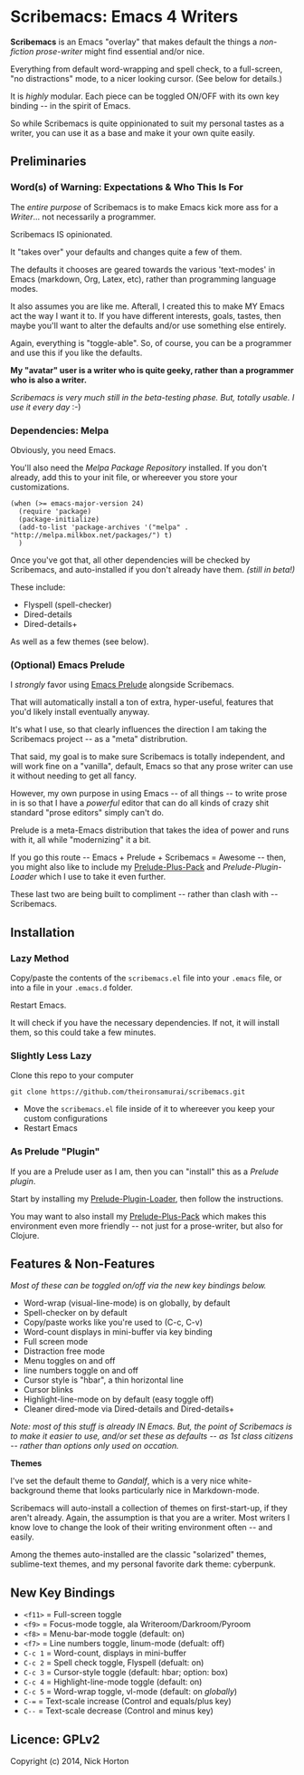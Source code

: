 # Scribemacs: Emacs 4 Writers

**Scribemacs** is an Emacs "overlay" that makes default the things a *non-fiction prose-writer* might find essential and/or nice.

Everything from default word-wrapping and spell check, to a full-screen, "no distractions" mode, to a nicer looking cursor. (See below for details.)

It is *highly* modular. Each piece can be toggled ON/OFF with its own key binding -- in the spirit of Emacs.

So while Scribemacs is quite oppinionated to suit my personal tastes as a writer, you can use it as a base and make it your own quite easily.

## Preliminaries

### Word(s) of Warning: Expectations & Who This Is For

The *entire purpose* of Scribemacs is to make Emacs kick more ass for a *Writer*... not necessarily a programmer.

Scribemacs IS opinionated.

It "takes over" your defaults and changes quite a few of them.

The defaults it chooses are geared towards the various 'text-modes' in Emacs (markdown, Org, Latex, etc), rather than programming language modes.

It also assumes you are like me. Afterall, I created this to make MY Emacs act the way I want it to. If you have different interests, goals, tastes, then maybe you'll want to alter the defaults and/or use something else entirely.

Again, everything is "toggle-able". So, of course, you can be a programmer and use this if you like the defaults.

**My "avatar" user is a writer who is quite geeky, rather than a programmer who is also a writer.**

*Scribemacs is very much still in the beta-testing phase. But, totally usable. I use it every day* :-)

### Dependencies: Melpa

Obviously, you need Emacs.

You'll also need the *Melpa Package Repository* installed. If you don't already, add this to your init file, or whereever you store your customizations.

~~~~
(when (>= emacs-major-version 24)
  (require 'package)
  (package-initialize)
  (add-to-list 'package-archives '("melpa" . "http://melpa.milkbox.net/packages/") t)
  )
~~~~

Once you've got that, all other dependencies will be checked by Scribemacs, and auto-installed if you don't already have them. *(still in beta!)*

These include:

- Flyspell (spell-checker)
- Dired-details
- Dired-details+

As well as a few themes (see below).

### (Optional) Emacs Prelude

I *strongly* favor using [Emacs Prelude]() alongside Scribemacs.

That will automatically install a ton of extra, hyper-useful, features that you'd likely install eventually anyway.

It's what I use, so that clearly influences the direction I am taking the Scribemacs project -- as a "meta" distribrution.

That said, my goal is to make sure Scribemacs is totally independent, and will work fine on a "vanilla", default, Emacs so that any prose writer can use it without needing to get all fancy.

However, my own purpose in using Emacs -- of all things -- to write prose in is so that I have a *powerful* editor that can do all kinds of crazy shit standard "prose editors" simply can't do.

Prelude is a meta-Emacs distribution that takes the idea of power and runs with it, all while "modernizing" it a bit.

If you go this route -- Emacs + Prelude + Scribemacs = Awesome -- then, you might also like to include my [Prelude-Plus-Pack](https://github.com/theironsamurai/prelude-plus-pack) and *Prelude-Plugin-Loader* which I use to take it even further.

These last two are being built to compliment -- rather than clash with -- Scribemacs.


## Installation

### Lazy Method

Copy/paste the contents of the ```scribemacs.el``` file into your ```.emacs``` file, or into a file in your ```.emacs.d``` folder.

Restart Emacs.

It will check if you have the necessary dependencies. If not, it will install them, so this could take a few minutes.

### Slightly Less Lazy

Clone this repo to your computer

~~~~
git clone https://github.com/theironsamurai/scribemacs.git
~~~~

- Move the ```scribemacs.el``` file inside of it to whereever you keep your custom configurations
- Restart Emacs

### As Prelude "Plugin"

If you are a Prelude user as I am, then you can "install" this as a *Prelude plugin*.

Start by installing my [Prelude-Plugin-Loader](https://github.com/theironsamurai/prelude-plugin-loader), then follow the instructions.

You may want to also install my [Prelude-Plus-Pack](https://github.com/theironsamurai/prelude-plus-pack) which makes this environment even more friendly -- not just for a prose-writer, but also for Clojure.


## Features & Non-Features

*Most of these can be toggled on/off via the new key bindings below.*

- Word-wrap (visual-line-mode) is on globally, by default
- Spell-checker on by default
- Copy/paste works like you're used to (C-c, C-v)
- Word-count displays in mini-buffer via key binding
- Full screen mode
- Distraction free mode
- Menu toggles on and off
- line numbers toggle on and off
- Cursor style is "hbar", a thin horizontal line
- Cursor blinks
- Highlight-line-mode on by default (easy toggle off)
- Cleaner dired-mode via Dired-details and Dired-details+


*Note: most of this stuff is already IN Emacs. But, the point of Scribemacs is to make it easier to use, and/or set these as defaults -- as 1st class citizens -- rather than options only used on occation.*

**Themes**

I've set the default theme to *Gandalf*, which is a very nice white-background theme that looks particularly nice in Markdown-mode.

Scribemacs will auto-install a collection of themes on first-start-up, if they aren't already. Again, the assumption is that you are a writer. Most writers I know love to change the look of their writing environment often -- and easily.

Among the themes auto-installed are the classic "solarized" themes, sublime-text themes, and my personal favorite dark theme: cyberpunk.

## New Key Bindings

- ```<f11>``` = Full-screen toggle
- ```<f9>```  = Focus-mode toggle, ala Writeroom/Darkroom/Pyroom
- ```<f8>```  = Menu-bar-mode toggle (default: on)
- ```<f7>```  = Line numbers toggle, linum-mode (defualt: off)
- ```C-c 1``` = Word-count, displays in mini-buffer
- ```C-c 2``` = Spell check toggle, Flyspell (defualt: on)
- ```C-c 3``` = Cursor-style toggle (default: hbar; option: box)
- ```C-c 4``` = Highlight-line-mode toggle (default: on)
- ```C-c 5``` = Word-wrap toggle, vl-mode (default: on *globally*)
- ```C-=```   = Text-scale increase (Control and equals/plus key)
- ```C--```   = Text-scale decrease (Control and minus key)

## Licence: GPLv2

Copyright (c) 2014, Nick Horton
